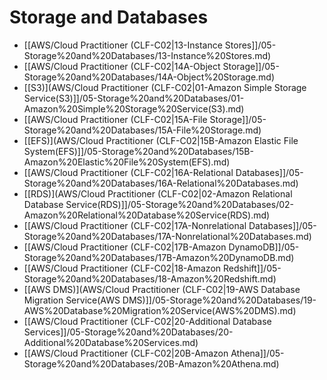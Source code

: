 # Storage and Databases

- [[AWS/Cloud Practitioner (CLF-C02|13-Instance Stores]]/05-Storage%20and%20Databases/13-Instance%20Stores.md)
- [[AWS/Cloud Practitioner (CLF-C02|14A-Object Storage]]/05-Storage%20and%20Databases/14A-Object%20Storage.md)
- [[S3)](AWS/Cloud Practitioner (CLF-C02|01-Amazon Simple Storage Service(S3)]]/05-Storage%20and%20Databases/01-Amazon%20Simple%20Storage%20Service(S3).md)
- [[AWS/Cloud Practitioner (CLF-C02|15A-File Storage]]/05-Storage%20and%20Databases/15A-File%20Storage.md)
- [[EFS)](AWS/Cloud Practitioner (CLF-C02|15B-Amazon Elastic File System(EFS)]]/05-Storage%20and%20Databases/15B-Amazon%20Elastic%20File%20System(EFS).md)
- [[AWS/Cloud Practitioner (CLF-C02|16A-Relational Databases]]/05-Storage%20and%20Databases/16A-Relational%20Databases.md)
- [[RDS)](AWS/Cloud Practitioner (CLF-C02|02-Amazon Relational Database Service(RDS)]]/05-Storage%20and%20Databases/02-Amazon%20Relational%20Database%20Service(RDS).md)
- [[AWS/Cloud Practitioner (CLF-C02|17A-Nonrelational Databases]]/05-Storage%20and%20Databases/17A-Nonrelational%20Databases.md)
- [[AWS/Cloud Practitioner (CLF-C02|17B-Amazon DynamoDB]]/05-Storage%20and%20Databases/17B-Amazon%20DynamoDB.md)
- [[AWS/Cloud Practitioner (CLF-C02|18-Amazon Redshift]]/05-Storage%20and%20Databases/18-Amazon%20Redshift.md)
- [[AWS DMS)](AWS/Cloud Practitioner (CLF-C02|19-AWS Database Migration Service(AWS DMS)]]/05-Storage%20and%20Databases/19-AWS%20Database%20Migration%20Service(AWS%20DMS).md)
- [[AWS/Cloud Practitioner (CLF-C02|20-Additional Database Services]]/05-Storage%20and%20Databases/20-Additional%20Database%20Services.md)
- [[AWS/Cloud Practitioner (CLF-C02|20B-Amazon Athena]]/05-Storage%20and%20Databases/20B-Amazon%20Athena.md)